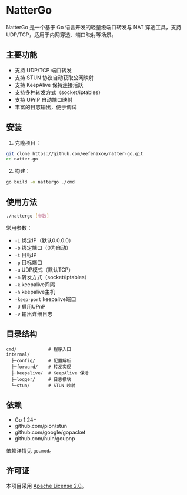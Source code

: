# NatterGo

NatterGo 是一个基于 Go 语言开发的轻量级端口转发与 NAT 穿透工具，支持 UDP/TCP，适用于内网穿透、端口映射等场景。

## 主要功能
- 支持 UDP/TCP 端口转发
- 支持 STUN 协议自动获取公网映射
- 支持 KeepAlive 保持连接活跃
- 支持多种转发方式（socket/iptables）
- 支持 UPnP 自动端口映射
- 丰富的日志输出，便于调试

## 安装

1. 克隆项目：
```bash
git clone https://github.com/eefenaxce/natter-go.git
cd natter-go
```
2. 构建：
```bash
go build -o nattergo ./cmd
```

## 使用方法

```bash
./nattergo [参数]
```
常用参数：
- `-i` 绑定IP（默认0.0.0.0）
- `-b` 绑定端口（0为自动）
- `-t` 目标IP
- `-p` 目标端口
- `-u` UDP模式（默认TCP）
- `-m` 转发方式（socket/iptables）
- `-k` keepalive间隔
- `-h` keepalive主机
- `-keep-port` keepalive端口
- `-U` 启用UPnP
- `-v` 输出详细日志

## 目录结构
```
cmd/            # 程序入口
internal/
  ├─config/     # 配置解析
  ├─forward/    # 转发实现
  ├─keepalive/  # KeepAlive 保活
  ├─logger/     # 日志模块
  └─stun/       # STUN 映射
```

## 依赖
- Go 1.24+
- github.com/pion/stun
- github.com/google/gopacket
- github.com/huin/goupnp

依赖详情见 `go.mod`。

## 许可证

本项目采用 [Apache License 2.0](LICENSE)。 
